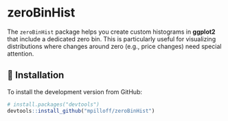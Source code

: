 
# zeroBinHist

The `zeroBinHist` package helps you create custom histograms in
**ggplot2** that include a dedicated zero bin. This is particularly
useful for visualizing distributions where changes around zero (e.g.,
price changes) need special attention.

## 🔧 Installation

To install the development version from GitHub:

``` r
# install.packages("devtools")
devtools::install_github("mpilloff/zeroBinHist")
```
